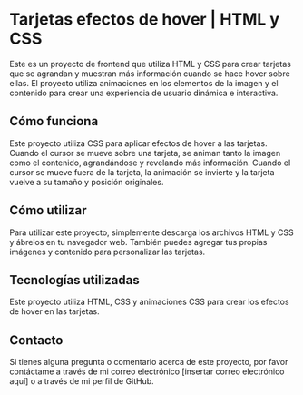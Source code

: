 # Tarjetas efectos de hover | HTML y CSS
Este es un proyecto de frontend que utiliza HTML y CSS para crear tarjetas que se agrandan y muestran más información cuando se hace hover sobre ellas. El proyecto utiliza animaciones en los elementos de la imagen y el contenido para crear una experiencia de usuario dinámica e interactiva.

## Cómo funciona
Este proyecto utiliza CSS para aplicar efectos de hover a las tarjetas. Cuando el cursor se mueve sobre una tarjeta, se animan tanto la imagen como el contenido, agrandándose y revelando más información. Cuando el cursor se mueve fuera de la tarjeta, la animación se invierte y la tarjeta vuelve a su tamaño y posición originales.

## Cómo utilizar
Para utilizar este proyecto, simplemente descarga los archivos HTML y CSS y ábrelos en tu navegador web. También puedes agregar tus propias imágenes y contenido para personalizar las tarjetas.

## Tecnologías utilizadas
Este proyecto utiliza HTML, CSS y animaciones CSS para crear los efectos de hover en las tarjetas.

## Contacto
Si tienes alguna pregunta o comentario acerca de este proyecto, por favor contáctame a través de mi correo electrónico [insertar correo electrónico aquí] o a través de mi perfil de GitHub.





